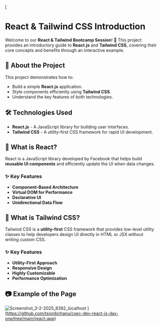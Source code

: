 
[
# React & Tailwind CSS Introduction

Welcome to our **React & Tailwind Bootcamp Session**! 🚀 This project provides an introductory guide to **React.js** and **Tailwind CSS**, covering their core concepts and benefits through an interactive example.

## 📌 About the Project
This project demonstrates how to:
- Build a simple **React.js** application.
- Style components efficiently using **Tailwind CSS**.
- Understand the key features of both technologies.

## 🛠 Technologies Used
- **React.js** - A JavaScript library for building user interfaces.
- **Tailwind CSS** - A utility-first CSS framework for rapid UI development.

## 📖 What is React?
React is a JavaScript library developed by Facebook that helps build **reusable UI components** and efficiently update the UI when data changes.

### ✨ Key Features
- **Component-Based Architecture**
- **Virtual DOM for Performance**
- **Declarative UI**
- **Unidirectional Data Flow**

## 🎨 What is Tailwind CSS?
Tailwind CSS is a **utility-first** CSS framework that provides low-level utility classes to help developers design UI directly in HTML or JSX without writing custom CSS.

### ✨ Key Features
- **Utility-First Approach**
- **Responsive Design**
- **Highly Customizable**
- **Performance Optimization**

## 📷 Example of the Page
![Screenshot_3-2-2025_8382_localhost](https://github.com/user-attachments/assets/dcdd23a8-5553-44f4-8b99-2aa60ef0968d)
](https://github.com/tsionbirhanu/csec-dev-react-js-day-one/tree/main/react-app)
